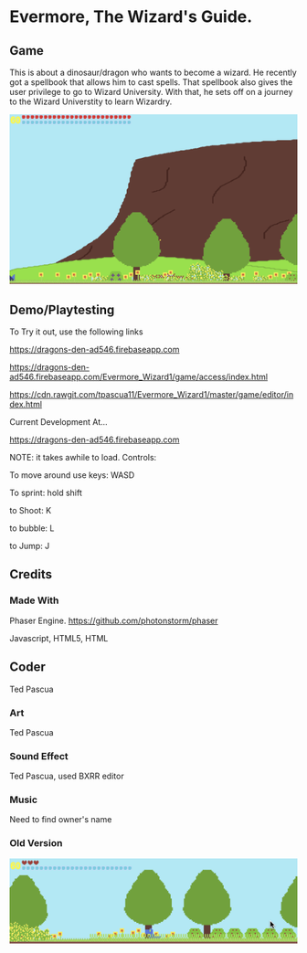 # Evermore, The Wizard's Guide.


## Game
This is about a dinosaur/dragon who wants to become a wizard. He recently got a spellbook that allows him to cast spells. That spellbook also gives the user privilege to go to Wizard University. With that, he sets off on a journey to the Wizard Universtity to learn Wizardry. 

![Alt text](https://github.com/tpascua11/Evermore_Wizard1/blob/master/document/DinosaurWizardV82.gif "Dinosaur Wizard")




## Demo/Playtesting
To Try it out, use the following links

https://dragons-den-ad546.firebaseapp.com

https://dragons-den-ad546.firebaseapp.com/Evermore_Wizard1/game/access/index.html

https://cdn.rawgit.com/tpascua11/Evermore_Wizard1/master/game/editor/index.html

Current Development At... 

https://dragons-den-ad546.firebaseapp.com

NOTE: it takes awhile to load.
Controls:

To move around use keys: WASD

To sprint: hold shift

to Shoot: K

to bubble: L

to Jump: J

## Credits

### Made With

Phaser Engine. https://github.com/photonstorm/phaser

Javascript, HTML5, HTML


## Coder

Ted Pascua
 
### Art

Ted Pascua

### Sound Effect

  Ted Pascua, used BXRR editor

### Music
   Need to find owner's name
   
### Old Version
![Alt text](https://github.com/tpascua11/Evermore_Wizard1/blob/master/document/DinosaurWizardBetter.gif "Optional title")



